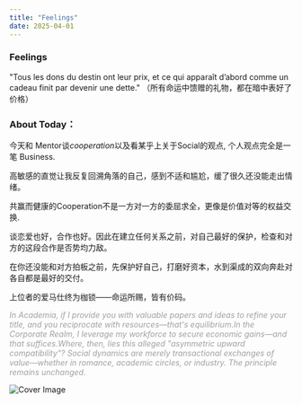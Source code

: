 ```yaml
---
title: "Feelings"
date: 2025-04-01
---
```

###  Feelings
"Tous les dons du destin ont leur prix, et ce qui apparaît d’abord comme un cadeau finit par devenir une dette."
（所有命运中馈赠的礼物，都在暗中表好了价格）

### About Today：

今天和 Mentor谈*cooperation*以及看某乎上关于Social的观点, 个人观点完全是一笔 Business.

高敏感的直觉让我反复回溯角落的自己，感到不适和尴尬，缓了很久还没能走出情绪。

共赢而健康的Cooperation不是一方对一方的委屈求全，更像是价值对等的权益交换.

谈恋爱也好，合作也好。因此在建立任何关系之前，对自己最好的保护，检查和对方的这段合作是否势均力敌。

在你还没能和对方拍板之前，先保护好自己，打磨好资本，水到渠成的双向奔赴对各自都是最好的交付。

上位者的爱马仕终为枷锁——命运所赐，皆有价码。

 <p style="color:#a0a0a0; font-style: italic;"> 
   In Academia, if I provide you with valuable papers and ideas to refine your title, and you reciprocate with resources—that's equilibrium.In the Corporate Realm, I leverage my workforce to secure economic gains—and that suffices.Where, then, lies this alleged "asymmetric upward compatibility"? Social dynamics are merely transactional exchanges of value—whether in romance, academic circles, or industry. The principle remains unchanged.
</p>

![Cover Image](https://Omi-smallbox.github.io/GitHub-Pages/assets/output_padded.jpg)
